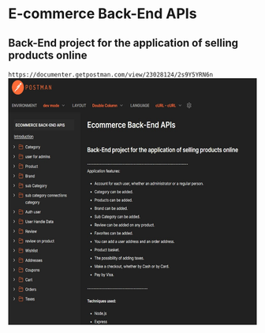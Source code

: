 # E-commerce Back-End APIs
## Back-End project for the application of selling products online
`https://documenter.getpostman.com/view/23028124/2s9Y5YRN6n`
<br>
<img src="./tmp/overview.jpg" width='600px' height="500px">